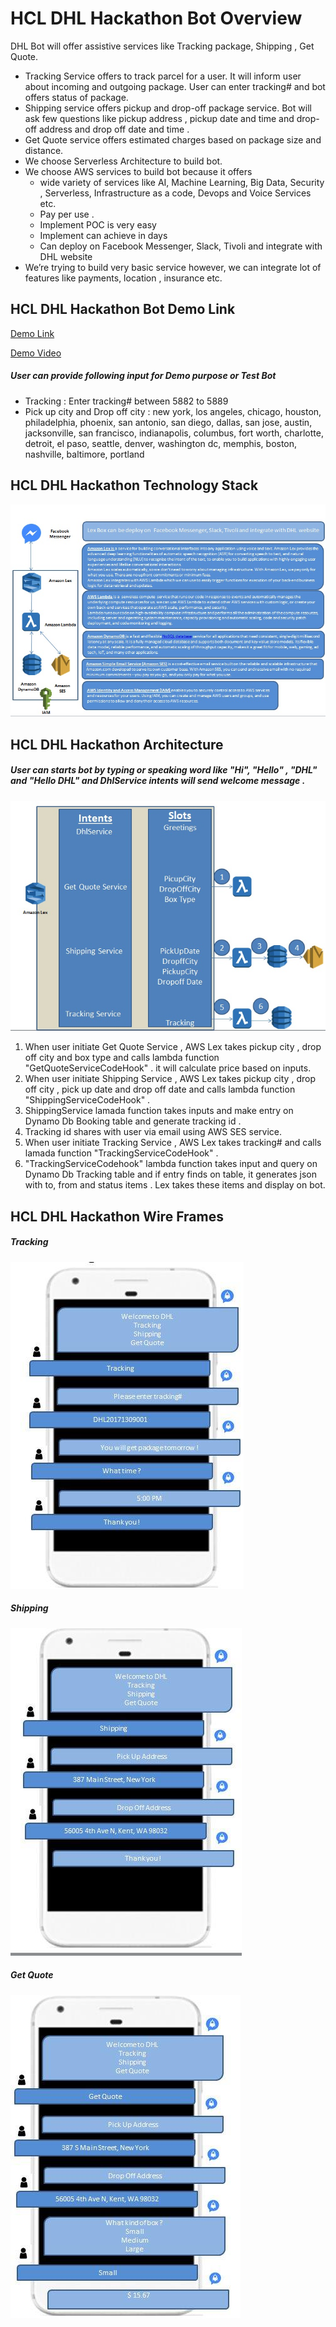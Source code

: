 # HCL DHL Hackathon Bot Overview
DHL Bot will offer assistive services like Tracking package, Shipping , Get Quote.
+ Tracking Service offers to track parcel for a user. It will inform user about incoming and outgoing package. User can enter tracking# and bot offers status of package.
+ Shipping service offers pickup and drop-off package service. Bot will ask few questions like pickup address , pickup date and time and drop-off address and drop off date and time .
+ Get Quote service offers estimated charges based on package size and distance.
+ We choose Serverless Architecture to build bot.
+ We choose AWS services to build bot because it offers
    - wide variety of services like AI, Machine Learning, Big Data, Security , Serverless, Infrastructure as a code, Devops and Voice Services  etc.
    - Pay per use .
    - Implement POC is very easy
    - Implement can achieve in days
    - Can deploy on Facebook Messenger, Slack, Tivoli and integrate with DHL website
+ We’re trying to build very basic service however, we can integrate lot of features like payments, location , insurance etc.

## HCL DHL Hackathon Bot Demo Link
[Demo Link](	https://dhl-pipeline-1oylq1kfcgpix-webappbucket-14g285dcv3ey5.s3.amazonaws.com/index.html)

[Demo Video](	https://youtu.be/a89ZKewuX5s)

##### User can provide following input for Demo purpose or Test Bot
+ Tracking :  Enter tracking# between 5882 to 5889
+ Pick up city and Drop off city : new york, los angeles, chicago, houston, philadelphia, phoenix, san antonio, san diego, dallas, san jose, austin, jacksonville, san francisco, indianapolis, columbus, fort worth, charlotte, detroit, el paso, seattle, denver, washington dc, memphis, boston, nashville, baltimore, portland

## HCL DHL Hackathon Technology Stack
![Technical Stack](https://github.com/kanthedgaurav/HCL_DHL_Bot/blob/master/img/Technical%20Stack.jpg)

## HCL DHL Hackathon Architecture
##### User can starts bot by typing or speaking word like "Hi", "Hello" , "DHL" and "Hello DHL" and DhlService intents will send welcome message .
![Architecture](https://github.com/kanthedgaurav/HCL_DHL_Bot/blob/master/img/LLA.jpg)
1. When user initiate Get Quote Service , AWS Lex takes pickup city , drop off city and box type and calls lambda function "GetQuoteServiceCodeHook" . it will calculate price based on inputs.
2. When user initiate Shipping Service , AWS Lex takes pickup city , drop off city , pick up date and drop off date and calls lambda function "ShippingServiceCodeHook" .
3. ShippingService lamada function takes inputs and make entry on Dynamo Db Booking table and generate tracking id .
4. Tracking id shares with user via email using AWS SES service.
5. When user initiate Tracking Service , AWS Lex takes tracking# and calls lamada function "TrackingServiceCodeHook" .
6. "TrackingServiceCodehook" lambda function takes input and query on Dynamo Db Tracking table and if entry finds on table, it generates  json with to, from and status items . Lex takes these items and display on bot.

## HCL DHL Hackathon Wire Frames

##### Tracking

![Tracking](https://github.com/kanthedgaurav/HCL_DHL_Bot/blob/master/img/Tracking.jpg)

##### Shipping

![Shipping](https://github.com/kanthedgaurav/HCL_DHL_Bot/blob/master/img/Shipping.jpg)

##### Get Quote

![Get Quote](https://github.com/kanthedgaurav/HCL_DHL_Bot/blob/master/img/Get%20Quote.jpg)
